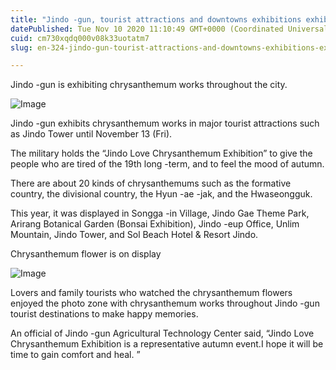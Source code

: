 ```yaml
---
title: "Jindo -gun, tourist attractions and downtowns exhibitions exhibitions"
datePublished: Tue Nov 10 2020 11:10:49 GMT+0000 (Coordinated Universal Time)
cuid: cm730xqdq000v08k33uotatm7
slug: en-324-jindo-gun-tourist-attractions-and-downtowns-exhibitions-exhibitions

---
```



Jindo -gun is exhibiting chrysanthemum works throughout the city.

![Image](https://cdn.hashnode.com/res/hashnode/image/upload/v1739432054900/f611b468-9368-4c8e-b4a5-df372ce76bab.jpeg)

Jindo -gun exhibits chrysanthemum works in major tourist attractions such as Jindo Tower until November 13 (Fri).

The military holds the “Jindo Love Chrysanthemum Exhibition” to give the people who are tired of the 19th long -term, and to feel the mood of autumn.

There are about 20 kinds of chrysanthemums such as the formative country, the divisional country, the Hyun -ae -jak, and the Hwaseongguk.

This year, it was displayed in Songga -in Village, Jindo Gae Theme Park, Arirang Botanical Garden (Bonsai Exhibition), Jindo -eup Office, Unlim Mountain, Jindo Tower, and Sol Beach Hotel & Resort Jindo.

Chrysanthemum flower is on display

![Image](https://cdn.hashnode.com/res/hashnode/image/upload/v1739432056767/1fd13214-21dc-42c8-986e-17fbe778e647.jpeg)

Lovers and family tourists who watched the chrysanthemum flowers enjoyed the photo zone with chrysanthemum works throughout Jindo -gun tourist destinations to make happy memories.

An official of Jindo -gun Agricultural Technology Center said, “Jindo Love Chrysanthemum Exhibition is a representative autumn event.I hope it will be time to gain comfort and heal. ”